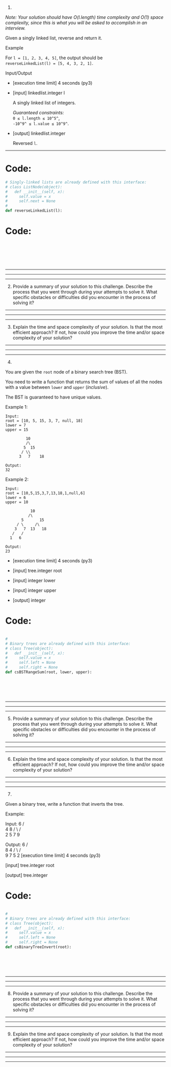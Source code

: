1.  
*Note: Your solution should have O(l.length) time complexity and O(1) space complexity, since this is what you will be asked to accomplish in an interview.*

Given a singly linked list, reverse and return it.

Example

For `l = [1, 2, 3, 4, 5]`, the output should be\
`reverseLinkedList(l) = [5, 4, 3, 2, 1]`.

Input/Output

-   [execution time limit] 4 seconds (py3)

-   [input] linkedlist.integer l

    A singly linked list of integers.

    *Guaranteed constraints:*\
    `0 ≤ l.length ≤ 10^5^`,\
    `-10^9^ ≤ l.value ≤ 10^9^`.

-   [output] linkedlist.integer

    Reversed `l`.

---


# Code:

```py
# Singly-linked lists are already defined with this interface:
# class ListNode(object):
#   def __init__(self, x):
#     self.value = x
#     self.next = None
#
def reverseLinkedList(l):
```


# Code:

```py







```


---
---
---
2.  Provide a summary of your solution to this challenge. Describe the process that you went through during your attempts to solve it. What
specific obstacles or difficulties did you encounter in the process of solving it?






---
---
---
3.  Explain the time and space complexity of your solution. Is that the most efficient approach? If not, how could you improve the time
and/or space complexity of your solution?






---
---
---
4.  
You are given the `root` node of a binary search tree (BST).

You need to write a function that returns the sum of values of all the nodes with a value between `lower` and `upper` (*inclusive*).

The BST is guaranteed to have unique values.

Example 1:

```
Input:
root = [10, 5, 15, 3, 7, null, 18]
lower = 7
upper = 15

         10
         /\
        5  15
       / \\
      3   7    18

Output:
32

```

Example 2:

```
Input:
root = [10,5,15,3,7,13,18,1,null,6]
lower = 6
upper = 10

           10
          /\
       5       15
     / \     /\
    3   7  13   18
   /   /
  1   6

Output:
23

```

-   [execution time limit] 4 seconds (py3)

-   [input] tree.integer root

-   [input] integer lower

-   [input] integer upper

-   [output] integer




# Code:

```py

#
# Binary trees are already defined with this interface:
# class Tree(object):
#   def __init__(self, x):
#     self.value = x
#     self.left = None
#     self.right = None
def csBSTRangeSum(root, lower, upper):







```


---
---
---
5. Provide a summary of your solution to this challenge. Describe the process that you went through during your attempts to solve it. What
specific obstacles or difficulties did you encounter in the process of solving it?






---
---
---
6.   Explain the time and space complexity of your solution. Is that the most efficient approach? If not, how could you improve the time
and/or space complexity of your solution?






---
---
---
7.   
Given a binary tree, write a function that inverts the tree.

Example:

Input:
     6
   /   \
  4     8
 / \   / \
2   5 7   9

Output:
     6
   /   \
  8     4
 / \   / \
9   7 5   2
[execution time limit] 4 seconds (py3)

[input] tree.integer root

[output] tree.integer




# Code:

```py

#
# Binary trees are already defined with this interface:
# class Tree(object):
#   def __init__(self, x):
#     self.value = x
#     self.left = None
#     self.right = None
def csBinaryTreeInvert(root):







```


---
---
---
8.   Provide a summary of your solution to this challenge. Describe the process that you went through during your attempts to solve it. What
specific obstacles or difficulties did you encounter in the process of solving it?






---
---
---
9.   Explain the time and space complexity of your solution. Is that the most efficient approach? If not, how could you improve the time
and/or space complexity of your solution?






---
---
---


